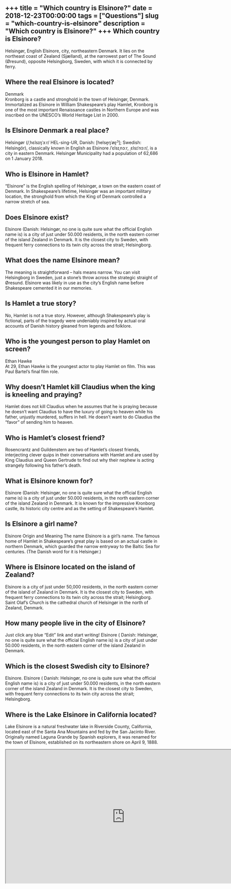 +++
title = "Which country is Elsinore?"
date = 2018-12-23T00:00:00
tags = ["Questions"]
slug = "which-country-is-elsinore"
description = "Which country is Elsinore?"
+++
Which country is Elsinore?
--------------------------

Helsingør, English Elsinore, city, northeastern Denmark. It lies on the northeast coast of Zealand (Sjælland), at the narrowest part of The Sound (Øresund), opposite Helsingborg, Sweden, with which it is connected by ferry.

Where the real Elsinore is located?
-----------------------------------

Denmark  
Kronborg is a castle and stronghold in the town of Helsingør, Denmark. Immortalized as Elsinore in William Shakespeare’s play Hamlet, Kronborg is one of the most important Renaissance castles in Northern Europe and was inscribed on the UNESCO’s World Heritage List in 2000.

Is Elsinore Denmark a real place?
---------------------------------

Helsingør (/ˌhɛlsɪŋˈɜːr/ HEL-sing-UR, Danish: \[helse̝ŋˈøɐ̯ˀ\]; Swedish: Helsingör), classically known in English as Elsinore /ˈɛlsɪˌnɔːr, ˌɛlsɪˈnɔːr/, is a city in eastern Denmark. Helsingør Municipality had a population of 62,686 on 1 January 2018.

Who is Elsinore in Hamlet?
--------------------------

“Elsinore” is the English spelling of Helsingør, a town on the eastern coast of Denmark. In Shakespeare’s lifetime, Helsingør was an important military location, the stronghold from which the King of Denmark controlled a narrow stretch of sea.

Does Elsinore exist?
--------------------

Elsinore (Danish: Helsingør, no one is quite sure what the official English name is) is a city of just under 50.000 residents, in the north eastern corner of the island Zealand in Denmark. It is the closest city to Sweden, with frequent ferry connections to its twin city across the strait; Helsingborg.

What does the name Elsinore mean?
---------------------------------

The meaning is straightforward – hals means narrow. You can visit Helsingborg in Sweden, just a stone’s throw across the strategic straight of Øresund. Elsinore was likely in use as the city’s English name before Shakespeare cemented it in our memories.

Is Hamlet a true story?
-----------------------

No, Hamlet is not a true story. However, although Shakespeare’s play is fictional, parts of the tragedy were undeniably inspired by actual oral accounts of Danish history gleaned from legends and folklore.

Who is the youngest person to play Hamlet on screen?
----------------------------------------------------

Ethan Hawke  
At 29, Ethan Hawke is the youngest actor to play Hamlet on film. This was Paul Bartel’s final film role.

Why doesn’t Hamlet kill Claudius when the king is kneeling and praying?
-----------------------------------------------------------------------

Hamlet does not kill Claudius when he assumes that he is praying because he doesn’t want Claudius to have the luxury of going to heaven while his father, unjustly murdered, suffers in hell. He doesn’t want to do Claudius the “favor” of sending him to heaven.

Who is Hamlet’s closest friend?
-------------------------------

Rosencrantz and Guildenstern are two of Hamlet’s closest friends, interjecting clever quips in their conversations with Hamlet and are used by King Claudius and Queen Gertrude to find out why their nephew is acting strangely following his father’s death.

What is Elsinore known for?
---------------------------

Elsinore (Danish: Helsingør, no one is quite sure what the official English name is) is a city of just under 50.000 residents, in the north eastern corner of the island Zealand in Denmark. It is known for the impressive Kronborg castle, its historic city centre and as the setting of Shakespeare’s Hamlet.

Is Elsinore a girl name?
------------------------

Elsinore Origin and Meaning The name Elsinore is a girl’s name. The famous home of Hamlet in Shakespeare’s great play is based on an actual castle in northern Denmark, which guarded the narrow entryway to the Baltic Sea for centuries. (The Danish word for it is Helsingør.)

Where is Elsinore located on the island of Zealand?
---------------------------------------------------

Elsinore is a city of just under 50,000 residents, in the north eastern corner of the island of Zealand in Denmark. It is the closest city to Sweden, with frequent ferry connections to its twin city across the strait; Helsingborg. Saint Olaf’s Church is the cathedral church of Helsingør in the north of Zealand, Denmark.

How many people live in the city of Elsinore?
---------------------------------------------

Just click any blue “Edit” link and start writing! Elsinore ( Danish: Helsingør, no one is quite sure what the official English name is) is a city of just under 50.000 residents, in the north eastern corner of the island Zealand in Denmark.

Which is the closest Swedish city to Elsinore?
----------------------------------------------

Elsinore. Elsinore ( Danish: Helsingør, no one is quite sure what the official English name is) is a city of just under 50.000 residents, in the north eastern corner of the island Zealand in Denmark. It is the closest city to Sweden, with frequent ferry connections to its twin city across the strait; Helsingborg.

Where is the Lake Elsinore in California located?
-------------------------------------------------

Lake Elsinore is a natural freshwater lake in Riverside County, California, located east of the Santa Ana Mountains and fed by the San Jacinto River. Originally named Laguna Grande by Spanish explorers, it was renamed for the town of Elsinore, established on its northeastern shore on April 9, 1888.

<iframe allow="accelerometer; autoplay; clipboard-write; encrypted-media; gyroscope; picture-in-picture" allowfullscreen="" class="__youtube_prefs__  epyt-is-override  no-lazyload" data-no-lazy="1" data-origheight="433" data-origwidth="770" data-skipgform_ajax_framebjll="" height="433" id="_ytid_87458" loading="lazy" src="https://www.youtube.com/embed/xzUc7c-yHQ8?enablejsapi=1&autoplay=0&cc_load_policy=0&cc_lang_pref=&iv_load_policy=1&loop=0&modestbranding=0&rel=1&fs=1&playsinline=0&autohide=2&theme=dark&color=red&controls=1&" title="YouTube player" width="770"></iframe>